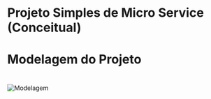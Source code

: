 # Projeto Simples de Micro Service (Conceitual)
#
# Modelagem do Projeto
#

![Modelagem ](https://user-images.githubusercontent.com/33739678/173250001-c88f1dc4-fc58-4d61-97ae-4b068d3f0d2b.png)
